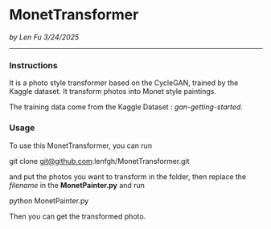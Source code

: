 # MonetTransformer

*by Len Fu 3/24/2025*

---

### Instructions

It is a photo style transformer based on the CycleGAN, trained by the Kaggle dataset. It transform photos into Monet style paintings. 

The training data come from the Kaggle Dataset : *gan-getting-started*. 

### Usage

To use this MonetTransformer, you can run 

  git clone git@github.com:lenfgh/MonetTransformer.git

and put the photos you want to transform in the folder, then replace the *filename* in the **MonetPainter.py** and run 

  python MonetPainter.py

Then you can get the transformed photo.